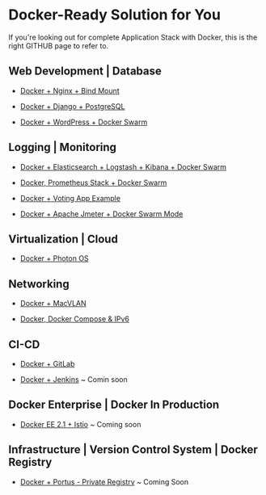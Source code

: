 # Docker-Ready Solution for You

If you're looking out for complete Application Stack with Docker, this is the right GITHUB page to refer to. 

## Web Development | Database

- [Docker + Nginx + Bind Mount ](https://github.com/nholuongut/dockerlabs/tree/master/solution/nginx/README.md)

- [Docker + Django + PostgreSQL](https://github.com/nholuongut/dockerlabs/blob/master/solution/django-postgres/readme.md)

- [Docker + WordPress + Docker Swarm](https://github.com/nholuongut/dockerlabs/tree/master/solution/wordpress/README.md)


## Logging | Monitoring

- [Docker + Elasticsearch + Logstash + Kibana + Docker Swarm](https://github.com/nholuongut/dockerlabs/tree/master/play-with-docker/ELK/README.md)

- [Docker, Prometheus Stack + Docker Swarm](https://github.com/nholuongut/dockerlabs/tree/master/play-with-docker/docker-prometheus-swarm/README.md)

- [Docker + Voting App Example](https://github.com/nholuongut/dockerlabs/tree/master/play-with-docker/example-voting-app/README.md)

- [Docker + Apache Jmeter + Docker Swarm Mode](https://github.com/nholuongut/dockerlabs/tree/master/play-with-docker/jmeter-docker/README.md)

## Virtualization | Cloud

- [Docker + Photon OS](https://github.com/nholuongut/dockerlabs/tree/master/play-with-docker/vmware/powercli/README.md)

## Networking

- [Docker + MacVLAN](https://github.com/nholuongut/dockerlabs/tree/master/play-with-docker/macvlan/README.md)

- [Docker, Docker Compose & IPv6](https://github.com/nholuongut/dockerlabs/tree/master/play-with-docker/ipv6/README.md)

## CI-CD

- [Docker + GitLab](https://github.com/nholuongut/dockerlabs/tree/master/play-with-docker/gitlab/README.md)

- [Docker + Jenkins]() ~ Comin soon

## Docker Enterprise | Docker In Production

- [ Docker EE 2.1 + Istio]()  ~ Coming soon

## Infrastructure | Version Control System | Docker Registry

- [ Docker + Portus - Private Registry]() ~ Coming Soon

